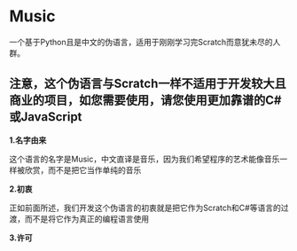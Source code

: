 # Music
一个基于Python且是中文的伪语言，适用于刚刚学习完Scratch而意犹未尽的人群。

注意，这个伪语言与Scratch一样不适用于开发较大且商业的项目，如您需要使用，请您使用更加靠谱的C#或JavaScript
---------------------------------------------------------
**1.名字由来**

这个语言的名字是Music，中文直译是音乐，因为我们希望程序的艺术能像音乐一样被欣赏，而不是把它当作单纯的音乐

**2.初衷**

正如前面所述，我们开发这个伪语言的初衷就是把它作为Scratch和C#等语言的过渡，而不是将它作为真正的编程语言使用

**3.许可**
